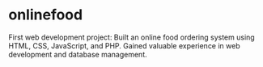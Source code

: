 # onlinefood
First web development project: Built an online food ordering system using HTML, CSS, JavaScript, and PHP. Gained valuable experience in web development and database management.
